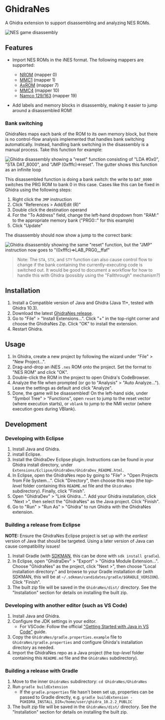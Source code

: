 # GhidraNes

A Ghidra extension to support disassembling and analyzing NES ROMs.

![NES game disassembly](.github/screenshots/ghidra-nes.png)

## Features

- Import NES ROMs in the iNES format. The following mappers are supported:
    - [NROM](https://www.nesdev.org/wiki/NROM) (mapper 0)
    - [MMC1](https://www.nesdev.org/wiki/MMC1) (mapper 1)
    - [AxROM](https://www.nesdev.org/wiki/AxROM) (mapper 7)
    - [MMC4](https://www.nesdev.org/wiki/MMC4) (mapper 10)
    - [Namco 129/163](https://www.nesdev.org/wiki/INES_Mapper_019) (mapper 19)

- Add labels and memory blocks in disassembly, making it easier to jump around a disassembled ROM!

### Bank switching

GhidraNes maps each bank of the ROM to its own memory block, but there is no control-flow analysis implemented that handles bank switching automatically. Instead, handling bank switching in the disassembly is a manual process. Take this function for example:

![Ghidra disassembly showing a "reset" function consisting of "LDA #0x0", "STA DAT_8000", and "JMP (0xfffc)=>reset". The gutter shows this function as an infinite loop](.github/screenshots/bank-switching-broken.png)

This disassembled function is doing a bank switch: the write to `DAT_8000` switches the PRG ROM to bank 0 in this case. Cases like this can be fixed in Ghidra using the following steps:

1. Right click the `JMP` instruction
2. Click "References > Add/Edit (R)"
3. Double click the destination operand
4. For the "To Address" field, change the left-hand dropdown from "RAM:" to the appropriate memory bank ("PRG0::" for this example)
5. Click "Update"

The disassembly should now show a jump to the correct bank:

![Ghidra disassembly showing the same "reset" function, but the "JMP" instruction now goes to "(0xfffc)=>LAB_PRG0__ffaf"](.github/screenshots/bank-switching-fixed.png)

> Note: The `STA`, `STX`, and `STY` function can also cause control flow to change if the bank containing the currently-executing code is switched out. It would be good to document a workflow for how to handle this with Ghidra (possibly using the "Fallthrough" mechanism?)

## Installation

1. Install a Compatible version of Java and Ghidra (Java 11+, tested with Ghidra 10.3).
2. Download the latest [GhidraNes release](https://github.com/kylewlacy/GhidraNes/releases).
3. Go to "File" > "Install Extensions...". Click "+" in the top-right corner and choose the GhidraNes Zip. Click "OK" to install the extension.
4. Restart Ghidra.

## Usage

1. In Ghidra, create a new project by following the wizard under "File" > "New Project...".
2. Drag-and-drop an iNES `.nes` ROM onto the project. Set the format to "NES ROM" and click "OK".
3. Double-click the ROM in the project to open Ghidra's CodeBrowser.
4. Analyze the file when prompted (or go to "Analysis" > "Auto Analyze..."). Leave the settings as default and click "Analyze".
5. Done, the game will be disassembled! On the left-hand side, under "Symbol Tree" > "Functions", open `reset` to jump to the reset vector (where execution starts), or `vblank` to jump to the NMI vector (where execution goes during VBlank).

## Development

### Developing with Eclipse

1. Install Java and Ghidra.
2. install Eclipse.
3. Install the GhidraDev Eclipse plugin. Instructions can be found in your Ghidra install directory, under `Extensions/Eclipse/GhidraDev/GhidraDev_README.html`.
4. In Eclipse, open the GhidraNes repo by going to "File" > "Open Projects from File System...". Click "Directory", then choose this repo (the _top-level_ folder containing this `README.md` file and the `GhidraNes` subdirectory). Finally, click "Finish".
5. Open "GhidraDev" > "Link Ghidra...". Add your Ghidra installation, click "Next >", then select the "GhidraNes" as the Java project. Click "Finish".
6. Go to "Run" > "Run As" > "Ghidra" to run Ghidra with the GhidraNes extension.

### Building a release from Eclipse

**NOTE:** Ensure the GhidraNes Eclipse project is set up with the _earliest_ version of Java that should be targeted. Using a later version of Java can cause compatibility issues!

1. Install Gradle (with [SDKMAN](https://sdkman.io/), this can be done with `sdk install gradle`).
2. In Eclipse, open "GhidraDev" > "Export" > "Ghidra Module Extension...". Choose "GhidraNes" as the project, click "Next >", then choose "Local installation directory:" and browse to your Gradle installation dir (with SDKMAN, this will be at `~/.sdkman/candidates/gradle/$GRADLE_VERSION`). Click "Finish".
3. The built zip file will be saved in the `GhidraNes/dist/` directory. See the "Installation" section for details on installing the built zip.

### Developing with another editor (such as VS Code)

1. Install Java and Ghidra.
2. Configure the JDK settings in your editor.
    - For VSCode: Follow the official ["Getting Started with Java in VS Code"](https://code.visualstudio.com/docs/java/java-tutorial) guide.
3. Copy the `GhidraNes/gradle.properties.example` file to `GhidraNes/gradle.properties` and configure Ghirda's installation directory as needed.
4. Import the GhidraNes repo as a Java project (the _top-level_ folder containing this `README.md` file and the `GhidraNes` subdirectory).

### Building a release with Gradle

1. Move to the inner `GhidraNes` subdirectory: `cd GhidraNes/GhidraNes`
2. Run `gradle buildExtension`
    - If the `gradle.properties` file hasn't been set up, properties can be passed to Gradle directly, e.g. `gradle buildExtension -PGHIDRA_INSTALL_DIR=/home/user/ghidra_10.2.2_PUBLIC`
3. The built zip file will be saved in the `GhidraNes/dist/` directory. See the "Installation" section for details on installing the built zip.
